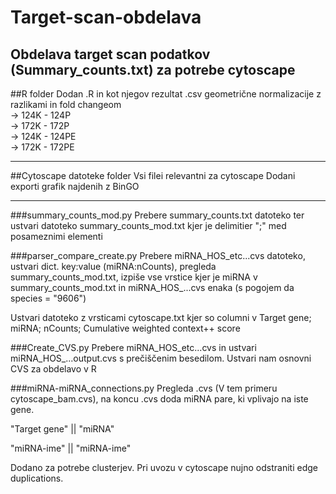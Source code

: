 # Target-scan-obdelava
Obdelava target scan podatkov (Summary_counts.txt) za potrebe cytoscape
---
##R folder
Dodan .R in kot njegov rezultat .csv geometrične normalizacije z razlikami in fold changeom  
-> 124K - 124P  
-> 172K - 172P  
-> 124K - 124PE  
-> 172K - 172PE  
  
  
---
##Cytoscape datoteke folder
Vsi filei relevantni za cytoscape
Dodani exporti grafik najdenih z BinGO  
  
  
---
###summary_counts_mod.py
Prebere summary_counts.txt datoteko ter ustvari datoteko summary_counts_mod.txt kjer je delimitier ";" med posameznimi elementi

###parser_compare_create.py
Prebere miRNA_HOS_etc...cvs datoteko, ustvari dict. key:value (miRNA:nCounts), pregleda summary_counts_mod.txt, izpiše vse vrstice 
  kjer je miRNA v summary_counts_mod.txt in miRNA_HOS_...cvs enaka (s pogojem da species = "9606")

Ustvari datoteko z vrsticami cytoscape.txt kjer so columni v Target gene; miRNA; nCounts; Cumulative weighted context++ score

###Create_CVS.py
Prebere miRNA_HOS_etc...cvs in ustvari miRNA_HOS_...output.cvs s prečiščenim besedilom. Ustvari nam osnovni CVS za obdelavo v R

###miRNA-miRNA_connections.py
Pregleda .cvs (V tem primeru  cytoscape_bam.cvs), na koncu .cvs doda miRNA pare, ki vplivajo na iste gene.

"Target gene" || "miRNA"

"miRNA-ime" || "miRNA-ime"


Dodano za potrebe clusterjev.
Pri uvozu v cytoscape nujno odstraniti edge duplications.
